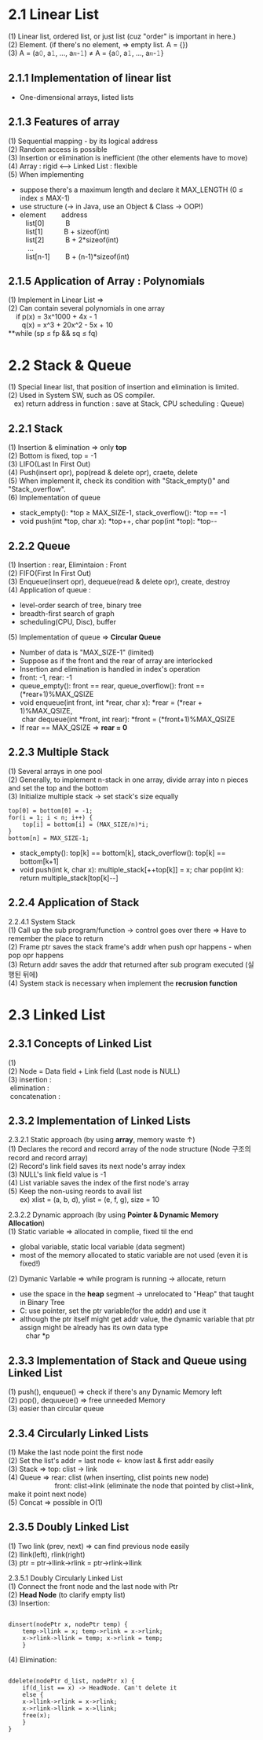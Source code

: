 2.1 Linear List
================================
(1) Linear list, ordered list, or just list (cuz "order" is important in here.)  
(2) Element. (if there's no element, => empty list. A = {})  
(3) A = (a𝟶, a𝟷, ..., a𝑛-𝟷) ≠ A = {a𝟶, a𝟷, ..., a𝑛-𝟷}  

2.1.1 Implementation of linear list
--------------------------------
* One-dimensional arrays, listed lists  

2.1.3 Features of **array**  
--------------------------
(1) Sequential mapping - by its logical address  
(2) Random access is possible  
(3) Insertion or elimination is inefficient (the other elements have to move)  
(4) Array : rigid ⟷ Linked List : flexible  
(5) When implementing  
- suppose there's a maximum length and declare it MAX_LENGTH (0 ≤ index ≤ MAX-1)  
- use structure (-> in Java, use an Object & Class -> OOP!)  
- element &nbsp;&nbsp;&nbsp;&nbsp;&nbsp;&nbsp; address  
&nbsp;&nbsp;&nbsp;list[0]  &nbsp;&nbsp;&nbsp;&nbsp;&nbsp;&nbsp;&nbsp;&nbsp;&nbsp; B   
&nbsp;&nbsp;&nbsp;list[1]  &nbsp;&nbsp;&nbsp;&nbsp;&nbsp;&nbsp;&nbsp;&nbsp;&nbsp; B + sizeof(int)  
&nbsp;&nbsp;&nbsp;list[2]  &nbsp;&nbsp;&nbsp;&nbsp;&nbsp;&nbsp;&nbsp;&nbsp;&nbsp; B + 2*sizeof(int)  
&nbsp;&nbsp;&nbsp; ...  
&nbsp;&nbsp;&nbsp;list[n-1]  &nbsp;&nbsp;&nbsp;&nbsp;&nbsp;&nbsp; B + (n-1)*sizeof(int)  

2.1.5 Application of Array : Polynomials  
--------
(1) Implement in Linear List =>  
(2) Can contain several polynomials in one array  
&nbsp;&nbsp;&nbsp; if p(x) = 3x^1000 + 4x - 1  
&nbsp;&nbsp;&nbsp;&nbsp;&nbsp;&nbsp;&nbsp;q(x) = x^3 + 20x^2 - 5x + 10  
**while (sp ≤ fp && sq ≤ fq)  

2.2 Stack & Queue  
====
(1) Special linear list, that position of insertion and elimination is limited.  
(2) Used in System SW, such as OS compiler.  
&nbsp;&nbsp;&nbsp;ex) return address in function : save at Stack, CPU scheduling : Queue)  

2.2.1 Stack 
----
(1) Insertion & elimination => only **top**  
(2) Bottom is fixed, top = -1  
(3) LIFO(Last In First Out)  
(4) Push(insert opr), pop(read & delete opr), craete, delete  
(5) When implement it, check its condition with "Stack_empty()" and "Stack_overflow".  
(6) Implementation of queue  
* stack_empty(): *top ≥ MAX_SIZE-1, stack_overflow(): *top == -1  
* void push(int *top, char x): *top++, char pop(int *top): *top--  

2.2.2 Queue 
---
(1) Insertion : rear, Elimintaion : Front  
(2) FIFO(First In First Out)  
(3) Enqueue(insert opr), dequeue(read & delete opr), create, destroy  
(4) Application of queue :  
* level-order search of tree, binary tree  
* breadth-first search of graph  
* scheduling(CPU, Disc), buffer  

(5) Implementation of queue => **Circular Queue**  
* Number of data is "MAX_SIZE-1" (limited)  
* Suppose as if the front and the rear of array are interlocked  
* Insertion and elimination is handled in index's operation  
* front: -1, rear: -1  
* queue_empty(): front == rear, queue_overflow(): front == (*rear+1)%MAX_QSIZE  
* void enqueue(int front, int *rear, char x): *rear = (*rear + 1)%MAX_QSIZE,  
&nbsp;char dequeue(int *front, int rear): *front = (*front+1)%MAX_QSIZE  
* If rear == MAX_QSIZE => **rear = 0**  

2.2.3 Multiple Stack 
---
(1) Several arrays in one pool  
(2) Generally, to implement n-stack in one array, divide array into n pieces and set the top and the bottom  
(3) Initialize multiple stack -> set stack's size equally  
<pre><code>top[0] = bottom[0] = -1;  
for(i = 1; i < n; i++) {
    top[i] = bottom[i] = (MAX_SIZE/n)*i;
}
bottom[n] = MAX_SIZE-1;
</code></pre>
* stack_empty(): top[k] == bottom[k], stack_overflow(): top[k] == bottom[k+1] 
* void push(int k, char x): multiple_stack[++top[k]] = x; char pop(int k): return multiple_stack[top[k]--]  


2.2.4 Application of Stack 
---
2.2.4.1 System Stack  
(1) Call up the sub program/function -> control goes over there => Have to remember the place to return  
(2) Frame ptr saves the stack frame's addr when push opr happens - when pop opr happens  
(3) Return addr saves the addr that returned after sub program executed (실행된 뒤에)  
(4) System stack is necessary when implement the **recrusion function**  

2.3 Linked List
====
2.3.1 Concepts of Linked List 
----
(1)   
(2) Node = Data field + Link field (Last node is NULL)  
(3) insertion :  
&nbsp;elimination :  
&nbsp;concatenation :   

2.3.2 Implementation of Linked Lists
----
2.3.2.1 Static approach (by using **array**, memory waste ↑)  
(1) Declares the record and record array of the node structure (Node 구조의 record and record array)    
(2) Record's link field saves its next node's array index   
(3) NULL's link field value is -1  
(4) List variable saves the index of the first node's array  
(5) Keep the non-using reords to avail list   
&nbsp;&nbsp;&nbsp;&nbsp;&nbsp;&nbsp;ex) xlist = (a, b, d), ylist = (e, f, g), size = 10   

2.3.2.2 Dynamic approach (by using **Pointer & Dynamic Memory Allocation**)  
(1) Static variable => allocated in complie, fixed til the end   
- global variable, static local variable (data segment)  
- most of the memory allocated to static variable are not used (even it is fixed!) 

(2) Dymanic Varlable => while program is running -> allocate, return  
- use the space in the **heap** segment -> unrelocated to "Heap" that taught in Binary Tree  
- C: use pointer, set the ptr variable(for the addr) and use it  
- although the ptr itself might get addr value, the dynamic variable that ptr assign might be already has its own data type  
&nbsp;&nbsp;&nbsp;char *p  

2.3.3 Implementation of Stack and Queue using Linked List  
---
(1) push(), enqueue() => check if there's any Dynamic Memory left  
(2) pop(), dequueue() => free unneeded Memory  
(3) easier than circular queue  

2.3.4 Circularly Linked Lists  
---
(1) Make the last node point the first node  
(2) Set the list's addr = last node <- know last & first addr easily  
(3) Stack => top: clist -> link  
(4) Queue => rear: clist (when inserting, clist points new node)  
&nbsp;&nbsp;&nbsp;&nbsp;&nbsp;&nbsp;&nbsp;&nbsp;&nbsp;&nbsp;&nbsp;&nbsp;&nbsp;&nbsp;&nbsp;&nbsp;&nbsp;&nbsp;&nbsp;&nbsp;&nbsp;&nbsp;&nbsp;&nbsp;front: clist->link (eliminate the node that pointed by clist->link, make it point next node)  
(5) Concat => possible in O(1)  

2.3.5 Doubly Linked List  
---
(1) Two link (prev, next) => can find previous node easily  
(2) llink(left), rlink(right)  
(3) ptr = ptr->llink->rlink = ptr->rlink->llink  

2.3.5.1 Doubly Circularly Linked List  
(1) Connect the front node and the last node with Ptr  
(2) **Head Node** (to clarify empty list)  
(3) Insertion: 
<pre><code>
dinsert(nodePtr x, nodePtr temp) {  
    temp->llink = x; temp->rlink = x->rlink;  
    x->rlink->llink = temp; x->rlink = temp; 
    }</code></pre>
(4) Elimination:  
<pre><code>
ddelete(nodePtr d_list, nodePtr x) {  
    if(d_list == x) -> HeadNode. Can't delete it  
    else {  
    x->llink->rlink = x->rlink;  
    x->rlink->llink = x->llink;  
    free(x);
    }  
}  </code></pre>
